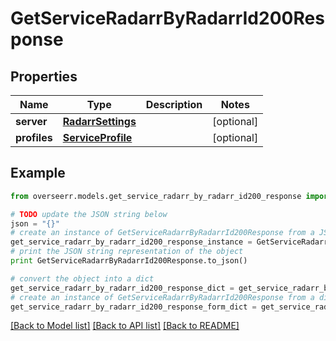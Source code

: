 # GetServiceRadarrByRadarrId200Response


## Properties
Name | Type | Description | Notes
------------ | ------------- | ------------- | -------------
**server** | [**RadarrSettings**](RadarrSettings.md) |  | [optional] 
**profiles** | [**ServiceProfile**](ServiceProfile.md) |  | [optional] 

## Example

```python
from overseerr.models.get_service_radarr_by_radarr_id200_response import GetServiceRadarrByRadarrId200Response

# TODO update the JSON string below
json = "{}"
# create an instance of GetServiceRadarrByRadarrId200Response from a JSON string
get_service_radarr_by_radarr_id200_response_instance = GetServiceRadarrByRadarrId200Response.from_json(json)
# print the JSON string representation of the object
print GetServiceRadarrByRadarrId200Response.to_json()

# convert the object into a dict
get_service_radarr_by_radarr_id200_response_dict = get_service_radarr_by_radarr_id200_response_instance.to_dict()
# create an instance of GetServiceRadarrByRadarrId200Response from a dict
get_service_radarr_by_radarr_id200_response_form_dict = get_service_radarr_by_radarr_id200_response.from_dict(get_service_radarr_by_radarr_id200_response_dict)
```
[[Back to Model list]](../README.md#documentation-for-models) [[Back to API list]](../README.md#documentation-for-api-endpoints) [[Back to README]](../README.md)


